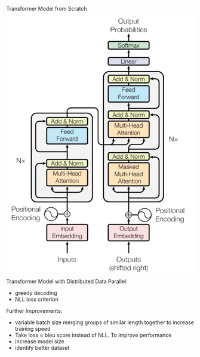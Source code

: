 Transformer Model from Scratch

![transformer.png](https://github.com/ultimateabhi719/transformer_from_scratch/blob/24927be0521f4d741c1f1b5ad9bde7101c20e787/transformer.png)

Transformer Model with Distributed Data Parallel:
- greedy decoding 
- NLL loss criterion

Further Improvements:
- variable batch size merging groups of similar length together to increase training speed
- Take loss = bleu score instead of NLL. To improve performance
- increase model size
- identify better dataset 
